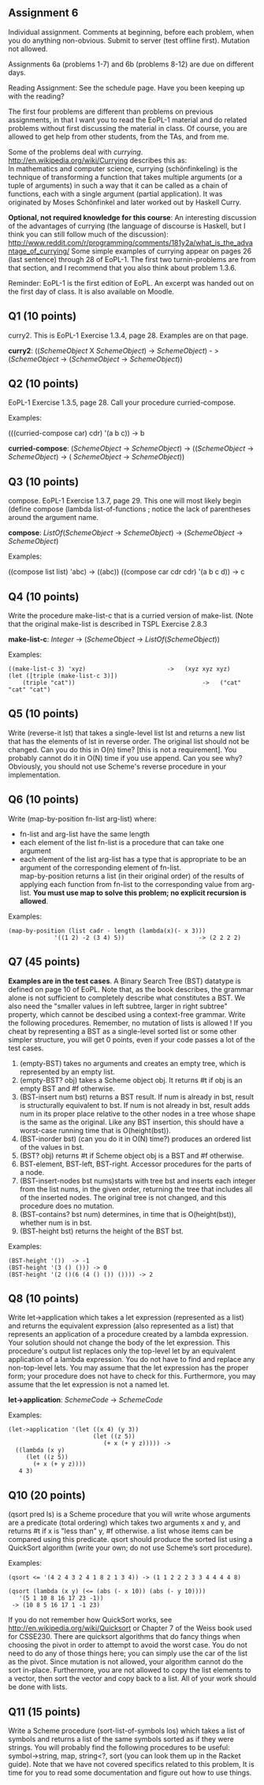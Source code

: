 ## Assignment 6

Individual assignment.  Comments at beginning, before each problem, when you do anything non-obvious. Submit to server (test offline first). Mutation not allowed.

Assignments 6a (problems 1-7) and 6b (problems 8-12) are due on different days.

Reading Assignment: See the schedule page.   Have you been keeping up with the reading?

The first four problems are different than problems on previous assignments, in that I want you to read the EoPL-1 material and do related problems without first discussing the material in class.  Of course, you are allowed to get help from other students, from the TAs, and from me. 

Some of the problems deal with *currying*.  http://en.wikipedia.org/wiki/Currying describes this as:  
In mathematics and computer science, currying (schönfinkeling) is the technique of transforming a function that takes multiple arguments (or a tuple of arguments) in such a way that it can be called as a chain of functions, each with a single argument (partial application). It was originated by Moses Schönfinkel and later worked out by Haskell Curry.  

**Optional, not required knowledge for this course**:  An interesting discussion of the advantages of currying (the language of discourse is Haskell, but I think you can still follow much of the discussion):
http://www.reddit.com/r/programming/comments/181y2a/what_is_the_advantage_of_currying/ 
Some simple examples of currying appear on pages 26 (last sentence) through 28 of EoPL-1.  The first two turnin-problems are from that section, and I recommend that you also think about problem 1.3.6.

Reminder:  EoPL-1 is the first edition of EoPL.  An excerpt was handed out on the first day of class.  It is also available on Moodle.

## Q1 (10 points)

curry2. This is EoPL-1 Exercise 1.3.4, page 28.   Examples are on that page.

**curry2**: ((*SchemeObject* X *SchemeObject*) -> *SchemeObject*) - > (*SchemeObject* -> (*SchemeObject* -> *SchemeObject*))


## Q2 (10 points)

EoPL-1 Exercise 1.3.5, page 28.  Call your procedure curried-compose.

Examples: 

(((curried-compose car) cdr) '(a b c))   ->   b

**curried-compose**: (*SchemeObject* -> *SchemeObject*) -> ((*SchemeObject* -> *SchemeObject*) -> ( *SchemeObject* -> *SchemeObject*))


## Q3 (10 points)

compose.  EoPL-1 Exercise 1.3.7, page 29.  This one will most likely begin
        (define compose
            (lambda list-of-functions           ; notice the lack of parentheses around the argument name.

**compose**: *ListOf*(*SchemeObject* -> *SchemeObject*) -> (*SchemeObject* -> *SchemeObject*)

Examples: 

((compose list list) 'abc)             ->   ((abc))
((compose car cdr cdr) '(a b c d))     -> c


## Q4 (10 points)

Write the procedure  make-list-c that is a curried version of make-list.
(Note that the original  make-list is described in TSPL Exercise 2.8.3

**make-list-c**: *Integer* -> (*SchemeObject* -> *ListOf*(*SchemeObject*))

Examples: 

    ((make-list-c 3) 'xyz)                       ->   (xyz xyz xyz)
    (let ([triple (make-list-c 3)])
        (triple "cat"))                                    ->   ("cat" "cat" "cat")


## Q5 (10 points)

Write (reverse-it lst) that takes a single-level list lst and returns a new list that has the elements of lst in reverse order. The original list should not be changed. Can you do this in O(n) time? [this is not a requirement].  You probably cannot do it in O(N) time if you use append.  Can you see why? Obviously, you should not use Scheme's reverse procedure in your implementation.


## Q6 (10 points)

Write (map-by-position fn-list arg-list) where:
- fn-list and arg-list have the same length
- each element of the list fn-list is a procedure that can take one argument
- each element of the list arg-list has a type that is appropriate to be an argument of the corresponding element of fn-list.  
map-by-position returns a list (in their original order) of the results of applying each function from fn-list to the corresponding value from arg-list. **You must use map to solve this problem; no explicit recursion is allowed**.

Examples:

    (map-by-position (list cadr - length (lambda(x)(- x 3))) 
                 '((1 2) -2 (3 4) 5))                     -> (2 2 2 2)                


## Q7 (45 points)

**Examples are in the test cases**. A Binary Search Tree (BST) datatype is defined on page 10 of  EoPL.  Note that, as the book describes, the grammar alone is not sufficient to completely describe what constitutes a BST.  We also need the "smaller values in left subtree, larger in right subtree" property, which cannot be descibed using a context-free grammar.  Write the following procedures.  Remember, no mutation of lists is allowed !  If you cheat by representing a BST as a single-level sorted list or some other simpler structure, you will get 0 points, even if your code passes  a lot of the test cases.

1.	(empty-BST) takes no arguments and creates an empty tree, which is represented by an empty list.
2.	(empty-BST? obj) takes a Scheme object obj. It returns #t if obj is an empty BST and #f otherwise.
3.	(BST-insert num bst) returns a BST result.  If num is already in bst, result is structurally equivalent to bst.  If num is not already in bst, result adds num in its proper place relative to the other nodes in a tree whose shape is the same as the original.  Like any BST insertion, this should have a worst-case running time that is O(height(bst)).  
4.	(BST-inorder bst) (can you do it in O(N) time?) produces an ordered list of the values in bst.
5.	(BST? obj) returns #t if Scheme object obj is a BST and #f otherwise.
6.	BST-element, BST-left, BST-right.  Accessor procedures for the parts of a node.
7.	(BST-insert-nodes bst nums)starts with tree bst and inserts each integer from the list  nums, in the given order, returning the tree that includes all of the inserted nodes.  The original tree is not changed, and this procedure does no mutation.
8.	(BST-contains? bst num)  determines, in time that is O(height(bst)), whether num is in bst. 
9.	(BST-height bst) returns the height of the BST bst.

Examples: 

    (BST-height '())  -> -1
    (BST-height '(3 () ())) -> 0
    (BST-height '(2 ()(6 (4 () ()) ()))) -> 2


## Q8 (10 points)

Write let->application  which takes a let expression (represented as a list) and returns the equivalent expression (also represented as a list) that represents an application of a procedure created by a lambda expression. Your solution should not change the body of the let expression. This procedure's output list replaces only the top-level let by an equivalent application of a lambda expression. You do not have to find and replace any non-top-level lets.  You may assume that the let expression has the proper form; your procedure does not have to check for this. Furthermore, you may assume that the let expression is not a named let.  

**let->application**: *SchemeCode* -> *SchemeCode*

Examples:

    (let->application '(let ((x 4) (y 3))
                            (let ((z 5))
                               (+ x (+ y z))))) ->
      ((lambda (x y)
         (let ((z 5))
           (+ x (+ y z))))
       4 3)


## Q10 (20 points)

(qsort pred ls) is a Scheme procedure  that you will write whose arguments are
	a predicate  (total ordering) which takes two arguments x and y, and returns #t if x is "less than" y, #f otherwise.
	a list whose items can be compared using this predicate. 
qsort should produce the sorted list using a QuickSort  algorithm (write your own; do not use Scheme’s sort procedure).  

Examples:

    (qsort <= '(4 2 4 3 2 4 1 8 2 1 3 4)) -> (1 1 2 2 2 3 3 4 4 4 4 8)

    (qsort (lambda (x y) (<= (abs (- x 10)) (abs (- y 10)))) 
       '(5 1 10 8 16 17 23 -1))
     -> (10 8 5 16 17 1 -1 23)

If you do not remember how QuickSort works, see http://en.wikipedia.org/wiki/Quicksort or Chapter 7 of the Weiss book used for CSSE230.  There are quicksort algorithms that do fancy things when choosing the pivot in order to attempt to avoid the worst case.  You do not need to do any of those things here; you can simply use the car of the list as the pivot.  Since mutation is not allowed, your algorithm cannot do the sort in-place.  Furthermore, you are not allowed to copy the list elements to a vector, then sort the vector and copy back to a list.  All of your work should be done with lists.


## Q11 (15 points)

Write a Scheme procedure (sort-list-of-symbols los) which takes a list of symbols and returns a list of the same symbols sorted as if they were strings. You will probably find the following procedures to be useful:  
       symbol->string, map, string<?, sort (you can look them up in the Racket guide).  Note that we have not covered specifics related to this problem,  It is time for you to read some documentation and figure out how to use things.








